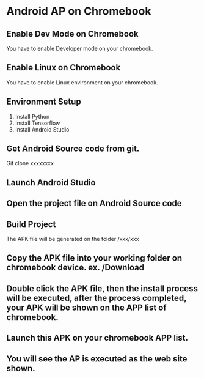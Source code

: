 # Android AP on Chromebook

## Enable Dev Mode on Chromebook

You have to enable Developer mode on your chromebook.

## Enable Linux on Chromebook

You have to enable Linux environment on your chromebook.

## Environment Setup

1. Install Python
2. Install Tensorflow
3. Install Android Studio

## Get Android Source code from git.

Git clone xxxxxxxx

## Launch Android Studio

## Open the project file on Android Source code

## Build Project

The APK file will be generated on the folder /xxx/xxx

## Copy the APK file into your working folder on chromebook device. ex. /Download

## Double click the APK file, then the install process will be executed, after the process completed, your APK will be shown on the APP list of chromebook.

## Launch this APK on your chromebook APP list.

## You will see the AP is executed as the web site shown.